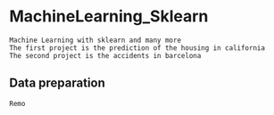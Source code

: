 # MachineLearning_Sklearn
    Machine Learning with sklearn and many more
    The first project is the prediction of the housing in california
    The second project is the accidents in barcelona
    
## Data preparation
    Remo
